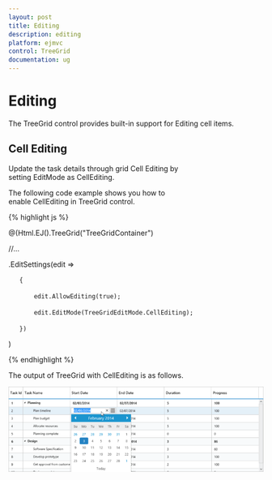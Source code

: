 ```yaml
---
layout: post
title: Editing
description: editing
platform: ejmvc
control: TreeGrid
documentation: ug
---
```


# Editing

The TreeGrid control provides built-in support for Editing cell items. 

## Cell Editing

Update the task details through grid Cell Editing by setting EditMode as CellEditing.

The following code example shows you how to enable CellEditing in TreeGrid control.

{% highlight js %}

@(Html.EJ().TreeGrid("TreeGridContainer")

//...

.EditSettings(edit =>

       {

           edit.AllowEditing(true);

           edit.EditMode(TreeGridEditMode.CellEditing);

       })

)

{% endhighlight %}

The output of TreeGrid with CellEditing is as follows.



![](Editing_images/Editing_img1.png)





